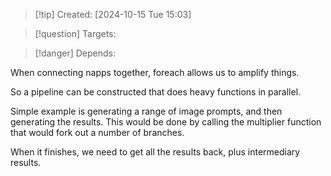 
>[!tip] Created: [2024-10-15 Tue 15:03]

>[!question] Targets: 

>[!danger] Depends: 

When connecting napps together, foreach allows us to amplify things.

So a pipeline can be constructed that does heavy functions in parallel.

Simple example is generating a range of image prompts, and then generating the results.  This would be done by calling the multiplier function that would fork out a number of branches.

When it finishes, we need to get all the results back, plus intermediary results.